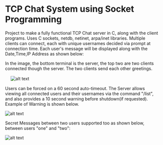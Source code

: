 # TCP Chat System using Socket Programming

Project to make a fully functional TCP Chat server in C, along with the client programs. Uses C sockets, netdb, netinet, arpa/inet libraries. Multiple clients can connect, each with unique usernames decided via prompt at connection time. Each user's message will be displayed along with the Date,Time,IP Address as shown below: 

In the image,  the bottom terminal is the server, the top two are two clients connected though the server. The two clients send each other greetings. 

　 
![alt text](https://raw.githubusercontent.com/parthnan/FullTCP-Chat-in-C/master/images/4-1-3.png)



Users can be forced on a 60 second auto-timeout. The Server allows viewing all connected users and their usernames via the command "/list", and also provides a 10 second warning before shutdown(if requested). Example of Warning is shown below.

![alt text](https://raw.githubusercontent.com/parthnan/FullTCP-Chat-in-C/master/images/4-2-5.png)


Secret Messages between two users supported too as shown below, between users "one" and "two":

![alt text](https://raw.githubusercontent.com/parthnan/FullTCP-Chat-in-C/master/images/4-2-3.png)



